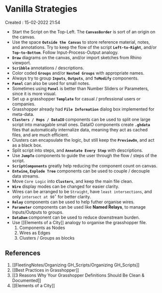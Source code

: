 # Vanilla Strategies
Created : 15-02-2022 21:54

* Start the Script on the Top-Left. The **`CanvasBorder`** is sort of an origin on the canvas.
* Use the space **`Outside the Canvas`** to store reference material, notes, and annotations.
 Try to keep the flow of the script **`Left-to-Right`**, and/or **`Top-to-Bottom`**. Follow Input-Process-Output analogy.
*  **`Draw`** diagrams on the canvas, and/or import sketches from Rhino viewport.
* **`Scribble`** annotations / descriptions.
* Color coded **`Groups`** and/or **`Nested Groups`** with appropriate names.
* Always try to group **`Inputs`**, **`Outputs`**, and **`ToModify`** components.
* **`Panel`** can also be used for small notes.
* Sometimes using **`Panel`** is better than Number Sliders or Parameters, since it is more visual.
* Set up a grasshopper **`Template`** for casual / professional users or companies.
* Grasshopper already had **`File Information`** dialog box implemented for meta-data.
* **`Clusters / Hops / DataIO`** components can be used to split one large script into managable small ones. DataIO components create **`.ghdata`** files that automatically internalize data, meaning they act as cached files, and are much efficient.
* Clusters can encapsulate the logic, but still keep the **`PreviewOn`**, and act as a black box.
* Split script into steps, and **`Annotate Every Step`** with descriptions.
* Use **`JumpTo`** components to guide the user through the flow / steps of the script.
* **`ScriptComponents`**  greatly help reducing the component count on canvas.
* **`Entwine`, `Explode Tree`** components can be used to couple / decouple data streams.
* Move `Core Logic` into **`Clusters`**, and keep the main file clean.
* **`Wire`** display modes can be changed for easier clarity.
* Wires can be arranged to be `Straight`, have `least intersections`, and only `intersect at 90˚` for better clarity.
* **`Relay`** components can be used to help futher organise wires.
* **`Parameter`** components can be used like **Named Relays**, to manage Inputs/Outputs to groups.
* **`DataDam`** component can be used to reduce downstream burden.
* Use [[Elements of a City]] analogy to organise the grasshopper file.
	1. Components as Nodes
	2. Wires as Edges
	3. Clusters / Groups as blocks


## References
1. [[FleetingNotes/Organizing GH_Scripts/Organizing GH_Scripts]]
2. [[Best Practices in Grasshopper]]
3. [[3 Reasons Why Your Grasshopper Definitions Should Be Clean & Documented]]
4. [[Elements of a City]]